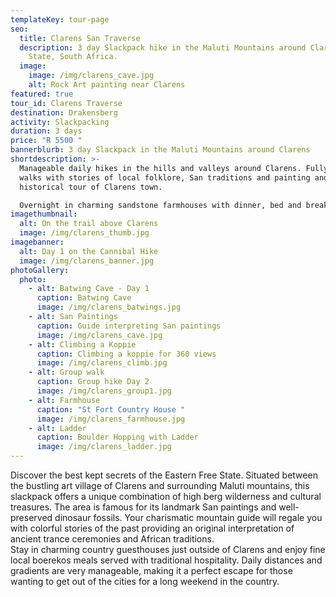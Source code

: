 ```yaml
---
templateKey: tour-page
seo:
  title: Clarens San Traverse
  description: 3 day Slackpack hike in the Maluti Mountains around Clarens, Free
    State, South Africa.
  image:
    image: /img/clarens_cave.jpg
    alt: Rock Art painting near Clarens
featured: true
tour_id: Clarens Traverse
destination: Drakensberg
activity: Slackpacking
duration: 3 days
price: "R 5500 "
bannerblurb: 3 day Slackpack in the Maluti Mountains around Clarens
shortdescription: >-
  Manageable daily hikes in the hills and valleys around Clarens. Fully guided
  walks with stories of local folklore, San traditions and painting and a
  historical tour of Clarens town.

  Overnight in charming sandstone farmhouses with dinner, bed and breakfast  
imagethumbnail:
  alt: On the trail above Clarens
  image: /img/clarens_thumb.jpg
imagebanner:
  alt: Day 1 on the Cannibal Hike
  image: /img/clarens_banner.jpg
photoGallery:
  photo:
    - alt: Batwing Cave - Day 1
      caption: Batwing Cave
      image: /img/clarens_batwings.jpg
    - alt: San Paintings
      caption: Guide interpreting San paintings
      image: /img/clarens_cave.jpg
    - alt: Climbing a Koppie
      caption: Climbing a koppie for 360 views
      image: /img/clarens_climb.jpg
    - alt: Group walk
      caption: Group hike Day 2
      image: /img/clarens_group1.jpg
    - alt: Farmhouse
      caption: "St Fort Country House "
      image: /img/clarens_farmhouse.jpg
    - alt: Ladder
      caption: Boulder Hopping with Ladder
      image: /img/clarens_ladder.jpg
---
```

Discover the best kept secrets of the Eastern Free State. Situated between the bustling art village of Clarens and surrounding  Maluti mountains, this slackpack offers a unique combination of high berg wilderness and cultural treasures. The area is famous for its landmark San paintings and well-preserved dinosaur fossils.  Your charismatic mountain guide will regale you with colorful stories of the past providing an original interpretation of ancient trance ceremonies and African traditions. \
Stay in charming country guesthouses just outside of Clarens and enjoy fine local boerekos meals served with traditional hospitality. Daily distances and gradients are very manageable, making it  a perfect escape for those wanting to get out of the cities for a long weekend in the country.
